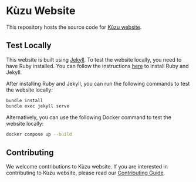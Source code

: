 # Kùzu Website

This repository hosts the source code for [Kùzu website](https://kuzudb.github.io).

## Test Locally
This website is built using [Jekyll](https://jekyllrb.com/). To test the website locally, you need to have Ruby installed. You can follow the instructions [here](https://jekyllrb.com/docs/installation/) to install Ruby and Jekyll.

After installing Ruby and Jekyll, you can run the following commands to test the website locally:
```bash
bundle install
bundle exec jekyll serve
```

Alternatively, you can use the following Docker command to test the website locally:
```bash
docker compose up --build 
```

## Contributing
We welcome contributions to Kùzu website. If you are interested in contributing to Kùzu website, please read our [Contributing Guide](CONTRIBUTING.md).
